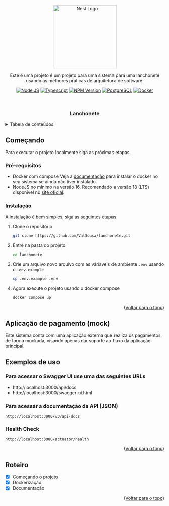 <p align="center">
  <a href="http://nestjs.com/" target="blank"><img src="https://nestjs.com/img/logo-small.svg" width="200" alt="Nest Logo" /></a>
</p>

<p align="center">Este é uma projeto é um projeto para uma sistema para uma lanchonete usando as melhores práticas de arquitetura de software.</p>
  <p align="center">
    <a href="https://nodejs.org/en" target="_blank"><img src="https://img.shields.io/badge/node.js-6DA55F?style=for-the-badge&logo=node.js&logoColor=white" alt="Node.JS" /></a>
    <a href="https://www.typescriptlang.org" target="_blank"><img src="https://img.shields.io/badge/typescript-%23007ACC.svg?style=for-the-badge&logo=typescript&logoColor=white" alt="Typescript" /></a>
    <a href="https://www.npmjs.com/~nestjscore" target="_blank"><img src="https://img.shields.io/badge/NPM-%23CB3837.svg?style=for-the-badge&logo=npm&logoColor=white" alt="NPM Version" /></a>
    <a href="https://www.postgresql.org" target="_blank"><img src="https://img.shields.io/badge/postgres-%23316192.svg?style=for-the-badge&logo=postgresql&logoColor=white" alt="PostgreSQL" /></a>
    <a href="https://www.docker.com" target="_blank"><img src="https://img.shields.io/badge/docker-%230db7ed.svg?style=for-the-badge&logo=docker&logoColor=white" alt="Docker" /></a>
  </p>
</p>

<!--
*** Template baseado em https://github.com/othneildrew/Best-README-Template 
-->

<!-- TITULO DO PROJETO -->
<br />
<div align="center">
  <h3 align="center">Lanchonete</h3>
</div>



<!-- TABELA DE CONTEUDOS -->
<details>
  <summary>Tabela de conteúdos</summary>
  <ol>
    <li>
      <a href="#começando">Começando</a>
      <ul>
        <li><a href="#pré-requisitos">Pré-requisitos</a></li>
        <li><a href="#instalação">Instalação</a></li>
      </ul>
    </li>
    <li><a href="#exemplos-de-uso">Exemplos de uso</a></li>
    <li><a href="#roteiro">Roteiro</a></li>
  </ol>
</details>


<!-- COMECANDO -->
## Começando

Para executar o projeto localmente siga as próximas etapas.

### Pré-requisitos

* Docker com compose
  Veja a [documentação](https://docs.docker.com/engine/install/) para instalar o docker no seu sistema se ainda não tiver instalado.
* NodeJS no mínimo na versão 16. Recomendado a versão 18 (LTS) disponível no [site oficial](https://nodejs.org/en).

### Instalação

A instalação é bem simples, siga as seguintes etapas:

1. Clone o repositório
   ```sh
   git clone https://github.com/ValSousa/lanchonete.git
   ```
2. Entre na pasta do projeto
   ```sh
   cd lanchonete
   ```
3. Crie um arquivo novo arquivo com as váriaveis de ambiente `.env` usando o `.env.example`
   ```sh
   cp .env.example .env
   ```
4. Agora execute o projeto usando o docker compose
   ```sh
   docker compose up
   ```

<p align="right">(<a href="#readme-top">Voltar para o topo</a>)</p>

<!-- Aplicação de pagamento (mock) -->
## Aplicação de pagamento (mock)

Este sistema conta com uma aplicação externa que realiza os pagamentos, de forma mockada, visando apenas dar suporte ao fluxo da aplicação principal.

<!-- EXEMPLOS DE USO -->
## Exemplos de uso

### Para acessar o Swagger UI use uma das seguintes URLs
- http://localhost:3000/api/docs
- http://localhost:3000/swagger-ui.html

### Para acessar a documentação da API (JSON)
    http://localhost:3000/v3/api-docs

### Health Check
    http://localhost:3000/actuator/health

<p align="right">(<a href="#readme-top">Voltar para o topo</a>)</p>



<!-- ROTEIRO -->
## Roteiro

- [x] Começando o projeto
- [x] Dockerização
- [x] Documentação

<p align="right">(<a href="#readme-top">Voltar para o topo</a>)</p>


